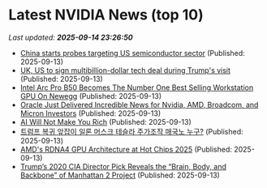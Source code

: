 # Latest NVIDIA News (top 10)
_Last updated: **2025-09-14 23:26:50**_

- [China starts probes targeting US semiconductor sector](https://www.bostonherald.com/2025/09/13/china-starts-probes-targeting-us-semiconductor-sector/) (Published: 2025-09-13)
- [UK, US to sign multibillion-dollar tech deal during Trump's visit](https://www.channelnewsasia.com/business/uk-us-sign-multibillion-dollar-tech-deal-during-trumps-visit-5348401) (Published: 2025-09-13)
- [Intel Arc Pro B50 Becomes The Number One Best Selling Workstation GPU On Newegg](https://wccftech.com/intel-arc-pro-b50-becomes-the-number-one-best-selling-workstation-gpu-on-newegg/) (Published: 2025-09-13)
- [Oracle Just Delivered Incredible News for Nvidia, AMD, Broadcom, and Micron Investors](https://biztoc.com/x/b07ab3ddd13e0ea9) (Published: 2025-09-13)
- [AI Will Not Make You Rich](https://joincolossus.com/article/ai-will-not-make-you-rich/) (Published: 2025-09-13)
- [트럼프 복귀 앞잡이 일론 머스크 테슬라 주가조작 매국노 누구?](https://ryueyes11.tistory.com/511863) (Published: 2025-09-13)
- [AMD's RDNA4 GPU Architecture at Hot Chips 2025](https://chipsandcheese.com/p/amds-rdna4-gpu-architecture-at-hot) (Published: 2025-09-13)
- [Trump’s 2020 CIA Director Pick Reveals the “Brain, Body, and Backbone” of Manhattan 2 Project](https://www.globenewswire.com/news-release/2025/09/13/3149516/0/en/Trump-s-2020-CIA-Director-Pick-Reveals-the-Brain-Body-and-Backbone-of-Manhattan-2-Project.html) (Published: 2025-09-13)
